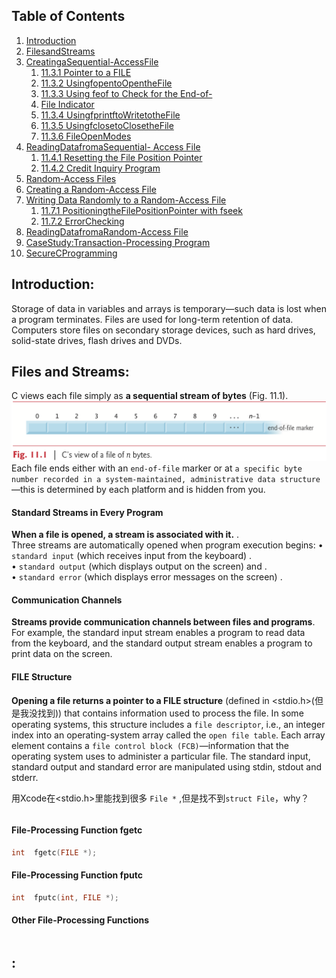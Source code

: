 ## <a name='contents'>Table of Contents</a>

1. [Introduction](#11.1)
1. [FilesandStreams](#11.2)
1. [CreatingaSequential-AccessFile](#11.3)
   1. [11.3.1 Pointer to a FILE](#11.)
   1. [11.3.2 UsingfopentoOpentheFile](#11.)
   1. [11.3.3 Using feof to Check for the End-of-](#11.)
   1. [File Indicator](#11.)
   1. [11.3.4 UsingfprintftoWritetotheFile](#11.)
   1. [11.3.5 UsingfclosetoClosetheFile](#11.)
   1. [11.3.6 FileOpenModes](#11.)
1. [ReadingDatafromaSequential- Access File](#11.4)
   1. [11.4.1 Resetting the File Position Pointer](#11.)
   1. [11.4.2 Credit Inquiry Program](#11.)
1. [Random-Access Files](#11.5)
1. [Creating a Random-Access File](#11.6)
1. [Writing Data Randomly to a Random-Access File](#11.7)
   1. [11.7.1 PositioningtheFilePositionPointer with fseek](#11.)
   1. [11.7.2 ErrorChecking](#11.)
1. [ReadingDatafromaRandom-Access File](#11.8)
1. [CaseStudy:Transaction-Processing Program](#11.9)
1. [SecureCProgramming](#11.10)
## <a name='11.1'> Introduction:</a>
Storage of data in variables and arrays is temporary—such data is lost when a program terminates. 
Files are used for long-term retention of data. 
Computers store files on secondary storage devices, such as hard drives, solid-state drives, flash drives and DVDs.

## <a name='11.2'> Files and Streams:</a>
C views each file simply as **a sequential stream of bytes** (Fig. 11.1).   
![Fig.11.1](https://github.com/saint-shaka/C/blob/master/CHowToProgram8thNotes/images/11/Fig.%2011.1.png)
Each file ends either with an `end-of-file` marker or at `a specific byte number recorded in a system-maintained, administrative data structure`—this is determined by each platform and is hidden from you.
#### Standard Streams in Every Program 
**When a file is opened, a stream is associated with it.** .    
Three streams are automatically opened when program execution begins:
• `standard input` (which receives input from the keyboard) .   
• `standard output` (which displays output on the screen) and .   
• `standard error` (which displays error messages on the screen) .   
#### Communication Channels 
**Streams provide communication channels between files and programs**.   
For example, the standard input stream enables a program to read data from the keyboard, and the standard output stream enables a program to print data on the screen.  
#### FILE Structure
**Opening a file returns a pointer to a FILE structure** (defined in <stdio.h>(但是我没找到)) that contains information used to process the file. 
In some operating systems, this structure includes a `file descriptor`, i.e., an integer index into an operating-system array called the `open file table`. 
Each array element contains a `file control block (FCB)`—information that the operating system uses to administer a particular file. The standard input, standard output and standard error are manipulated using stdin, stdout and stderr.

用Xcode在<stdio.h>里能找到很多 `File *` ,但是找不到`struct File`，why？
``` C

```
#### File-Processing Function fgetc
``` C
int	 fgetc(FILE *);
```
#### File-Processing Function fputc
``` C
int	 fputc(int, FILE *);
```
#### Other File-Processing Functions

``` C

```
## <a name=''> :</a>
``` C

```
